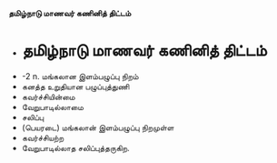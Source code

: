 **தமிழ்நாடு மாணவர் கணினித் திட்டம்**
- # தமிழ்நாடு மாணவர் கணினித் திட்டம்
- -2 n. மங்கலான இளம்பழுப்பு நிறம்
- கனத்த உறுதியான பழுப்புத்துணி
- கவர்ச்சியின்மை
- வேறுபாடில்லாமை
- சலிப்பு
- (பெயரடை) மங்கலான் இளம்பழுப்பு நிறமுள்ள
- கவர்ச்சியற்ற
- வேறுபாடில்லாத சலிப்புத்தருகிற.

